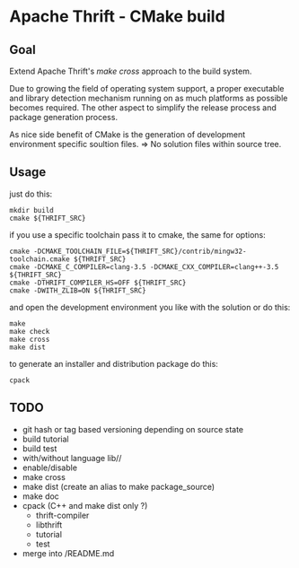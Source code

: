 # Apache Thrift - CMake build

## Goal
Extend Apache Thrift's *make cross* approach to the build system.

Due to growing the field of operating system support, a proper executable
and library detection mechanism running on as much platforms as possible
becomes required. The other aspect to simplify the release process and
package generation process.

As nice side benefit of CMake is the generation of development environment
specific soultion files. => No solution files within source tree.


## Usage
just do this:

    mkdir build
    cmake ${THRIFT_SRC}

if you use a specific toolchain pass it to cmake, the same for options:

    cmake -DCMAKE_TOOLCHAIN_FILE=${THRIFT_SRC}/contrib/mingw32-toolchain.cmake ${THRIFT_SRC}
    cmake -DCMAKE_C_COMPILER=clang-3.5 -DCMAKE_CXX_COMPILER=clang++-3.5 ${THRIFT_SRC}
    cmake -DTHRIFT_COMPILER_HS=OFF ${THRIFT_SRC}
    cmake -DWITH_ZLIB=ON ${THRIFT_SRC}

and open the development environment you like with the solution or do this:

    make
    make check
    make cross
    make dist

to generate an installer and distribution package do this:

    cpack

## TODO
* git hash or tag based versioning depending on source state
* build tutorial
* build test
* with/without language lib/<lang>/
* enable/disable
* make cross
* make dist (create an alias to make package_source)
* make doc
* cpack (C++ and make dist only ?)
  * thrift-compiler
  * libthrift
  * tutorial
  * test
* merge into /README.md

